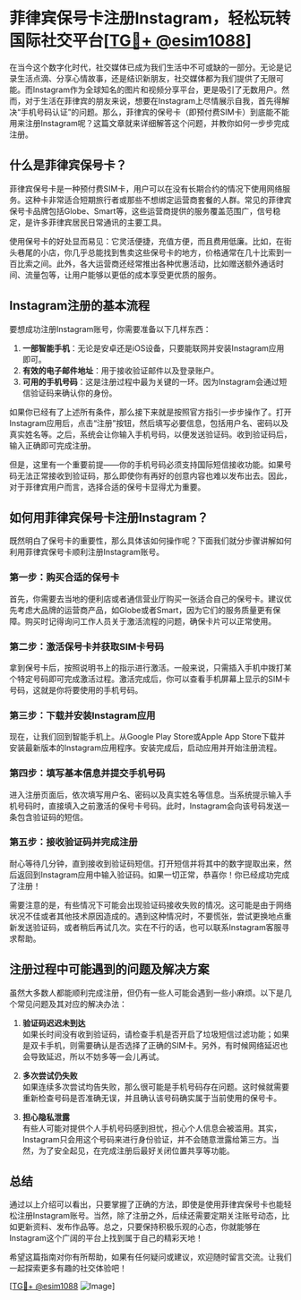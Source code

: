 # 菲律宾保号卡注册Instagram，轻松玩转国际社交平台[[TG💪+ @esim1088](https://t.me/s/esim1088)]

在当今这个数字化时代，社交媒体已成为我们生活中不可或缺的一部分。无论是记录生活点滴、分享心情故事，还是结识新朋友，社交媒体都为我们提供了无限可能。而Instagram作为全球知名的图片和视频分享平台，更是吸引了无数用户。然而，对于生活在菲律宾的朋友来说，想要在Instagram上尽情展示自我，首先得解决“手机号码认证”的问题。那么，菲律宾的保号卡（即预付费SIM卡）到底能不能用来注册Instagram呢？这篇文章就来详细解答这个问题，并教你如何一步步完成注册。

## 什么是菲律宾保号卡？

菲律宾保号卡是一种预付费SIM卡，用户可以在没有长期合约的情况下使用网络服务。这种卡非常适合短期旅行者或那些不想绑定运营商套餐的人群。常见的菲律宾保号卡品牌包括Globe、Smart等，这些运营商提供的服务覆盖范围广，信号稳定，是许多菲律宾居民日常通讯的主要工具。

使用保号卡的好处显而易见：它灵活便捷，充值方便，而且费用低廉。比如，在街头巷尾的小店，你几乎总能找到售卖这些保号卡的地方，价格通常在几十比索到一百比索之间。此外，各大运营商还经常推出各种优惠活动，比如赠送额外通话时间、流量包等，让用户能够以更低的成本享受更优质的服务。

## Instagram注册的基本流程

要想成功注册Instagram账号，你需要准备以下几样东西：

1. **一部智能手机**：无论是安卓还是iOS设备，只要能联网并安装Instagram应用即可。
2. **有效的电子邮件地址**：用于接收验证邮件以及登录账户。
3. **可用的手机号码**：这是注册过程中最为关键的一环。因为Instagram会通过短信验证码来确认你的身份。

如果你已经有了上述所有条件，那么接下来就是按照官方指引一步步操作了。打开Instagram应用后，点击“注册”按钮，然后填写必要信息，包括用户名、密码以及真实姓名等。之后，系统会让你输入手机号码，以便发送验证码。收到验证码后，输入正确即可完成注册。

但是，这里有一个重要前提——你的手机号码必须支持国际短信接收功能。如果号码无法正常接收到验证码，那么即使你有再好的创意内容也难以发布出去。因此，对于菲律宾用户而言，选择合适的保号卡显得尤为重要。

## 如何用菲律宾保号卡注册Instagram？

既然明白了保号卡的重要性，那么具体该如何操作呢？下面我们就分步骤讲解如何利用菲律宾保号卡顺利注册Instagram账号。

### 第一步：购买合适的保号卡

首先，你需要去当地的便利店或者通信营业厅购买一张适合自己的保号卡。建议优先考虑大品牌的运营商产品，如Globe或者Smart，因为它们的服务质量更有保障。购买时记得询问工作人员关于激活流程的问题，确保卡片可以正常使用。

### 第二步：激活保号卡并获取SIM卡号码

拿到保号卡后，按照说明书上的指示进行激活。一般来说，只需插入手机中拨打某个特定号码即可完成激活过程。激活完成后，你可以查看手机屏幕上显示的SIM卡号码，这就是你将要使用的手机号码。

### 第三步：下载并安装Instagram应用

现在，让我们回到智能手机上。从Google Play Store或Apple App Store下载并安装最新版本的Instagram应用程序。安装完成后，启动应用并开始注册流程。

### 第四步：填写基本信息并提交手机号码

进入注册页面后，依次填写用户名、密码以及真实姓名等信息。当系统提示输入手机号码时，直接填入之前激活的保号卡号码。此时，Instagram会向该号码发送一条包含验证码的短信。

### 第五步：接收验证码并完成注册

耐心等待几分钟，直到接收到验证码短信。打开短信并将其中的数字提取出来，然后返回到Instagram应用中输入验证码。如果一切正常，恭喜你！你已经成功完成了注册！

需要注意的是，有些情况下可能会出现验证码接收失败的情况。这可能是由于网络状况不佳或者其他技术原因造成的。遇到这种情况时，不要慌张，尝试更换地点重新发送验证码，或者稍后再试几次。实在不行的话，也可以联系Instagram客服寻求帮助。

## 注册过程中可能遇到的问题及解决方案

虽然大多数人都能顺利完成注册，但仍有一些人可能会遇到一些小麻烦。以下是几个常见问题及其对应的解决办法：

1. **验证码迟迟未到达**  
   如果长时间没有收到验证码，请检查手机是否开启了垃圾短信过滤功能；如果是双卡手机，则需要确认是否选择了正确的SIM卡。另外，有时候网络延迟也会导致延迟，所以不妨多等一会儿再试。

2. **多次尝试仍失败**  
   如果连续多次尝试均告失败，那么很可能是手机号码存在问题。这时候就需要重新检查号码是否准确无误，并且确认该号码确实属于当前使用的保号卡。

3. **担心隐私泄露**  
   有些人可能对提供个人手机号码感到担忧，担心个人信息会被滥用。其实，Instagram只会用这个号码来进行身份验证，并不会随意泄露给第三方。当然，为了安全起见，在完成注册后最好关闭位置共享等功能。

## 总结

通过以上介绍可以看出，只要掌握了正确的方法，即使是使用菲律宾保号卡也能轻松注册Instagram账号。当然，除了注册之外，后续还需要定期关注账号动态，比如更新资料、发布作品等。总之，只要保持积极乐观的心态，你就能够在Instagram这个广阔的平台上找到属于自己的精彩天地！

希望这篇指南对你有所帮助，如果有任何疑问或建议，欢迎随时留言交流。让我们一起探索更多有趣的社交体验吧！

[[TG💪+ @esim1088](https://t.me/s/esim1088) ![Image](https://i.postimg.cc/4NQfJmqS/Snipaste-2025-05-13-00-14-12.png)]
